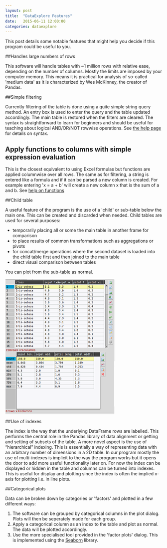 ```yaml
---
layout: post
title:  "DataExplore Features"
date:   2015-06-11 12:00:00
categories: dataexplore
---
```


This post details some notable features that might help you decide if this program could be useful to you.

##Handles large numbers of rows

This software will handle tables with ~1 million rows with relative ease, depending on the number of columns. Mostly the limits are imposed by your computer memory. This means it is practical for analysis of so-called 'medium data' as it is characterized by Wes McKinney, the creator of Pandas.

##Simple filtering

Currently filtering of the table is done using a quite simple string query method. An entry box is used to enter the query and the table updated accordingly. The main table is restored when the filters are cleared. The syntax is straightforward to learn for beginners and should be useful for teaching about logical AND/OR/NOT rowwise operations. See [the help page](https://github.com/dmnfarrell/pandastable/wiki/Filtering) for details on syntax.

## Apply functions to columns with simple expression evaluation

This is the closest equivalent to using Excel formulas but functions are applied columnwise over all rows. The same as for filtering, a string is entered like a formula and if it can be parsed a new column is created. For example entering 'x = a + b' will create a new column x that is the sum of a and b. See [help on functions](https://github.com/dmnfarrell/pandastable/wiki/Applying-functions)

##Child table

A useful feature of the program is the use of a 'child' or sub-table below the main one. This can be created and discarded when needed. Child tables are used for several purposes:

* temporarily placing all or some the main table in another frame for comparison
* to place results of common transformations such as aggregations or pivots
* for concat/merge operations where the second dataset is loaded into the child table first and then joined to the main table
* direct visual comparison between tables

You can plot from the sub-table as normal.

<img src="/images/dexpl_childtable.png" width=350px>

##Use of indexes

The index is the way that the underlying DataFrame rows are labelled. This performs the central role in the Pandas library of data alignment or getting and setting of subsets of the table. A more novel aspect is the use of “hierarchical” indexing. This is essentially a way of representing data with an arbitrary number of dimensions in a 2D table. In our program mostly the use of multi-indexes is implicit to the way the program works but it opens the door to add more useful functionality later on. For now the index can be displayed or hidden in the table and columns can be turned into indexes. This is useful for display and plotting since the index is often the implied x-axis for plotting i.e. in line plots.

##Categorical plots

Data can be broken down by categories or 'factors' and plotted in a few different ways:

1. The software can be grouped by categorical columns in the plot dialog. Plots will then be seperately made for each group.
2. Apply a categorical column as an index to the table and plot as normal. The data will be plotted accordingly.
3. Use the more specialised tool provided in the 'factor plots' dialog. This is implemented using the [Seaborn](http://stanford.edu/~mwaskom/software/seaborn/) library.

